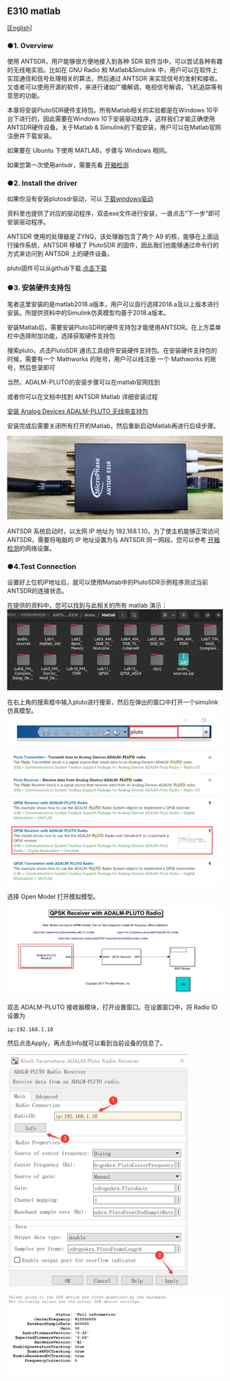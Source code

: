 ## E310 matlab 

[[English]](../../../../../en/html/device_and_usage_manual/ANTSDR_E_Series_Module/ANTSDR_E310_Reference_Manual/AntsdrE310_matlab.html)

### ●1. Overview

使用 ANTSDR，用户能够很方便地接入到各种 SDR 软件当中，可以尝试各种有趣的无线电实验。比如在 GNU Radio 和 Matlab&Simulink 中，用户可以在软件上实现通信和信号处理相关的算法，然后通过 ANTSDR 来实现信号的发射和接收。又或者可以使用开源的软件，来进行诸如广播解调，电视信号解调，飞机追踪等有意思的功能。

本章将安装PlutoSDR硬件支持包。所有Matlab相关的实验都是在Windows 10平台下进行的，因此需要在Windows 10下安装驱动程序，这样我们才能正确使用ANTSDR硬件设备。关于Matlab & Simulink的下载安装，用户可以在Matlab官网注册并下载安装。

如果要在 Ubuntu 下使用 MATLAB，步骤与 Windows 相同。

如果您第一次使用antsdr，需要先看 [开箱检测](./AntsdrE310_First_boot_check_cn.md)

### ●2. Install the driver

如果你没有安装plutosdr驱动，可以
[下载windows驱动](https://wiki.analog.com/university/tools/pluto/drivers/windows)

资料里也提供了对应的驱动程序，双击exe文件进行安装，一直点击“下一步”即可安装驱动程序。

ANTSDR 使用的处理器是 ZYNQ，该处理器包含了两个 A9 的核，能够在上面运行操作系统，ANTSDR 移植了 PlutoSDR 的固件，因此我们也能够通过命令行的方式来访问到 ANTSDR 上的硬件设备。

pluto固件可以从github下载.[点击下载](https://github.com/MicroPhase/antsdr-fw-patch/releases)

### ●3. 安装硬件支持包

笔者这里安装的是matlab2018.a版本，用户可以自行选择2018.a及以上版本进行安装。所提供资料中的Simulink仿真模型均基于2018.a版本。

安装Matlab后，需要安装PlutoSDR的硬件支持包才能使用ANTSDR。在上方菜单栏中选择附加功能，选择获取硬件支持包

搜索pluto，点击PlutoSDR 通讯工具组件安装硬件支持包。在安装硬件支持包的时候，需要有一个 Mathworks 的账号，用户可以线注册
一个 Mathworks 的账号，然后登录即可

当然，ADALM-PLUTO的安装步骤可以在matlab官网找到

或者你可以在文档中找到 ANTSDR Matlab 详细安装过程

[安装 Analog Devices ADALM-PLUTO 无线电支持包](https://ww2.mathworks.cn/help/comm/plutoradio/ug/install-support-package-for-pluto-radio.html)

安装完成后需要关闭所有打开的Matlab，然后重新启动Matlab再进行后续步骤。

![E310](./ANTSDR_E310_Reference_Manual.assets/E310_connect_.png)

ANTSDR 系统启动时，以太网 IP 地址为 192.168.1.10。为了使主机能够正常访问 ANTSDR，需要将电脑的 IP 地址设置为与 ANTSDR 同一网段。您可以参考 [开箱检测](./AntsdrE310_Unpacking_examination_cn.md)的网络设置。 


### ●4.Test Connection

设置好上位机IP地址后，就可以使用Matlab中的PlutoSDR示例程序测试当前ANTSDR的连接状态。

在提供的资料中，您可以找到与此相关的所有 matlab 演示：
![E310](./ANTSDR_E310_Reference_Manual.assets/matlab_all_demo.png)

在右上角的搜索框中输入pluto进行搜索，然后在弹出的窗口中打开一个simulink仿真模型。
![E310](./ANTSDR_E310_Reference_Manual.assets/matlab_pluto.png)

![E310](./ANTSDR_E310_Reference_Manual.assets/matlab_pluto_demo.png)

选择 Open Model 打开模拟模型。

![E310](./ANTSDR_E310_Reference_Manual.assets/matlab_ADALM-PLUTO.png)

双击 ADALM-PLUTO 接收器模块，打开设置窗口。在设置窗口中，将 Radio ID 设置为

```
ip:192.168.1.10
```

然后点击Apply，再点击Info就可以看到当前设备的信息了。

![E310](./ANTSDR_E310_Reference_Manual.assets/matlab_demo_infoip.png)

![E310](./ANTSDR_E310_Reference_Manual.assets/matlab_demo_info.png)


